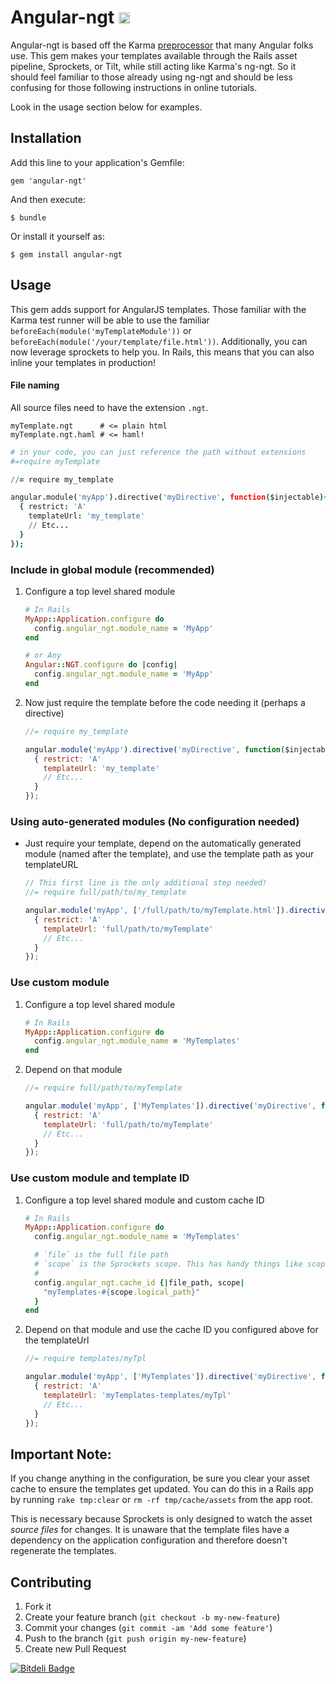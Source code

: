 # Angular-ngt <a href="http://badge.fury.io/rb/angular-ngt"><img src="https://badge.fury.io/rb/angular-ngt@2x.png" alt="Gem Version" height="18"></a>

Angular-ngt is based off the Karma [preprocessor](https://github.com/karma-runner/karma-ng-ngt-preprocessor)
that many Angular folks use. This gem makes your templates available through the Rails asset pipeline, Sprockets,
or Tilt, while still acting like Karma's ng-ngt. So it should feel familiar to those already
using ng-ngt and should be less confusing for those following instructions in online
tutorials. 

Look in the usage section below for examples.

## Installation

Add this line to your application's Gemfile:

    gem 'angular-ngt'

And then execute:

    $ bundle

Or install it yourself as:

    $ gem install angular-ngt

## Usage

This gem adds support for AngularJS templates. Those familiar with the Karma
test runner will be able to use the familiar `beforeEach(module('myTemplateModule'))`
or `beforeEach(module('/your/template/file.html'))`. Additionally, you can now leverage
sprockets to help you. In Rails, this means that you can also inline your templates in
production!

#### File naming

All source files need to have the extension `.ngt`.

```
myTemplate.ngt      # <= plain html
myTemplate.ngt.haml # <= haml!
```

```coffeescript
# in your code, you can just reference the path without extensions
#=require myTemplate

//= require my_template

angular.module('myApp').directive('myDirective', function($injectable){
  { restrict: 'A'
    templateUrl: 'my_template'
    // Etc...
  }
});
```

###  Include in global module (recommended)

1.  Configure a top level shared module

    ```ruby
    # In Rails
    MyApp::Application.configure do
      config.angular_ngt.module_name = 'MyApp'
    end

    # or Any
    Angular::NGT.configure do |config|
      config.angular_ngt.module_name = 'MyApp'
    end
    ```
2.  Now just require the template before the code needing it (perhaps a directive)

    ```javascript
    //= require my_template

    angular.module('myApp').directive('myDirective', function($injectable){
      { restrict: 'A'
        templateUrl: 'my_template'
        // Etc...
      }
    });
    ```

### Using auto-generated modules (No configuration needed)

* Just require your template, depend on the automatically generated module
(named after the template), and use the template path as your templateURL
    
    ```javascript
    // This first line is the only additional step needed!
    //= require full/path/to/my_template
    
    angular.module('myApp', ['/full/path/to/myTemplate.html']).directive('myDirective', function($injectable){
      { restrict: 'A'
        templateUrl: 'full/path/to/myTemplate'
        // Etc...
      }
    });
    ```

### Use custom module

1.  Configure a top level shared module

    ```ruby
    # In Rails
    MyApp::Application.configure do
      config.angular_ngt.module_name = 'MyTemplates'
    end
    ```

2.  Depend on that module

    ```javascript
    //= require full/path/to/myTemplate

    angular.module('myApp', ['MyTemplates']).directive('myDirective', function($injectable){
      { restrict: 'A'
        templateUrl: 'full/path/to/myTemplate'
        // Etc...
      }
    });
    ```

### Use custom module and template ID

1.  Configure a top level shared module and custom cache ID

    ```ruby
    # In Rails
    MyApp::Application.configure do
      config.angular_ngt.module_name = 'MyTemplates'

      # `file` is the full file path
      # `scope` is the Sprockets scope. This has handy things like scope.logical_path
      #
      config.angular_ngt.cache_id {|file_path, scope|
        "myTemplates-#{scope.logical_path}"
      }
    end
    ```

2.  Depend on that module and use the cache ID you configured above for the templateUrl

    ```javascript
    //= require templates/myTpl

    angular.module('myApp', ['MyTemplates']).directive('myDirective', function($injectable){
      { restrict: 'A'
        templateUrl: 'myTemplates-templates/myTpl'
        // Etc...
      }
    });
    ```
    
## Important Note:

If you change anything in the configuration, be sure you clear your asset cache to ensure the templates get
updated. You can do this in a Rails app by running `rake tmp:clear` or `rm -rf tmp/cache/assets` from the app root.

This is necessary because Sprockets is only designed to watch the asset _source files_ for changes. It is unaware
that the template files have a dependency on the application configuration and therefore doesn't regenerate the templates.

## Contributing

1. Fork it
2. Create your feature branch (`git checkout -b my-new-feature`)
3. Commit your changes (`git commit -am 'Add some feature'`)
4. Push to the branch (`git push origin my-new-feature`)
5. Create new Pull Request


[![Bitdeli Badge](https://d2weczhvl823v0.cloudfront.net/k3integrations/angular-ngt/trend.png)](https://bitdeli.com/free "Bitdeli Badge")

